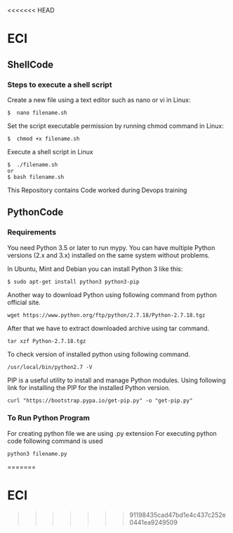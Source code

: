 <<<<<<< HEAD
# ECI

ShellCode
------------

###  Steps to execute a shell script

Create a new file using a text editor such as nano or vi in Linux: 


    $  nano filename.sh
    
Set the script executable permission by running chmod command in Linux:

    $  chmod +x filename.sh
    
Execute a shell script in Linux

    $  ./filename.sh
    or
    $ bash filename.sh


This  Repository contains Code worked during Devops training

PythonCode
------------

### Requirements

You need Python 3.5 or later to run mypy.  You can have multiple Python
versions (2.x and 3.x) installed on the same system without problems.

In Ubuntu, Mint and Debian you can install Python 3 like this:

    $ sudo apt-get install python3 python3-pip

Another way to download Python using following command from python official site.
    
    wget https://www.python.org/ftp/python/2.7.18/Python-2.7.18.tgz
    
After that we have to extract downloaded archive using tar command.
     
    tar xzf Python-2.7.18.tgz
    
To check version of installed python using following command.
    
    /usr/local/bin/python2.7 -V
    
PIP is a useful utility to install and manage Python modules. Using following link for installing the PIP for the installed Python version.

    curl "https://bootstrap.pypa.io/get-pip.py" -o "get-pip.py"
    
### To Run Python Program
    
For creating python file we are using .py extension 
For executing python code following command is used
    
    python3 filename.py
=======
# ECI
>>>>>>> 91198435cad47bd1e4c437c252e0441ea9249509
